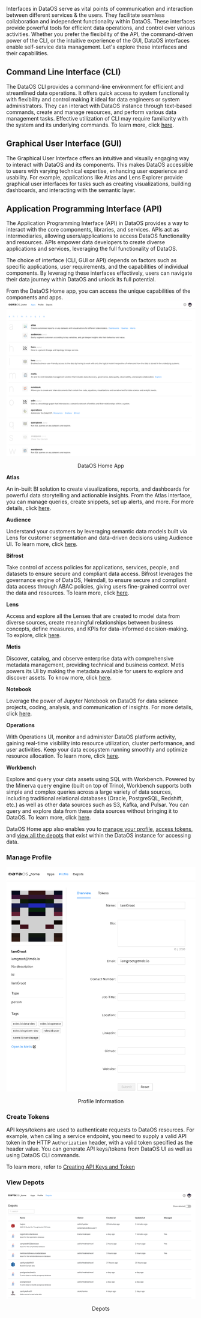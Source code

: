 Interfaces in DataOS serve as vital points of communication and interaction between different services & the users. They facilitate seamless collaboration and independent functionality within DataOS. These interfaces provide powerful tools for efficient data operations,  and control over various activities. Whether you prefer the flexibility of the API, the command-driven power of the CLI, or the intuitive experience of the GUI, DataOS interfaces enable self-service data management. Let's explore these interfaces and their capabilities.

## Command Line Interface (CLI)

The DataOS CLI provides a command-line environment for efficient and streamlined data operations. It offers quick access to system functionality with flexibility and control making it ideal for data engineers or system administrators. They can interact with DataOS instance through text-based commands, create and manage resources, and perform various data management tasks.  Effective utilization of CLI may require familiarity with the system and its underlying commands. To learn more, click [here](/interfaces/cli/). 

## Graphical User Interface (GUI)

The Graphical User Interface offers an intuitive and visually engaging way to interact with DataOS and its components.  This makes DataOS accessible to users with varying technical expertise, enhancing user experience and usability. For example, applications like Atlas and Lens Explorer provide graphical user interfaces for tasks such as creating visualizations, building dashboards, and interacting with the semantic layer.

## Application Programming Interface (API)

The Application Programming Interface (API) in DataOS provides a way to interact with the core components, libraries, and services. APIs act as intermediaries, allowing users/applications to access DataOS functionality and resources. APIs empower data  developers to create diverse applications and services, leveraging the full functionality of DataOS.

<aside class="callout">The choice of interface (CLI, GUI or API) depends on factors such as specific applications, user requirements, and the capabilities of individual components. By leveraging these interfaces effectively, users can navigate their data journey within DataOS and unlock its full potential.</aside>

From the DataOS Home app, you can access the unique capabilities of the components and apps.
![dataos_homepage.png](interfaces/dataos_homepage.png)
<figcaption align = "center">DataOS Home App </figcaption>

**Atlas**

An in-built BI solution to create visualizations, reports, and dashboards for powerful data storytelling and actionable insights. From the Atlas interface, you can manage queries, create snippets, set up alerts, and more. For more details, click [here](/interfaces/atlas/).

**Audience**

Understand your customers by leveraging semantic data models built via Lens for customer segmentation and data-driven decisions using Audience UI. To learn more, click [here](/interfaces/audiences/).

**Bifrost**

Take control of access policies for applications, services, people, and datasets to ensure secure and compliant data access. Bifrost leverages the governance engine of DataOS, Heimdall, to ensure secure and compliant data access through ABAC policies,  giving users fine-grained control over the data and resources. To learn more, click [here](/interfaces/bifrost/).

**Lens**

Access and explore all the Lenses that are created to model data from diverse sources, create meaningful relationships between business concepts, define measures, and KPIs for data-informed decision-making. To explore, click [here](/interfaces/lens/). 

**Metis**

Discover, catalog, and observe enterprise data with comprehensive metadata management, providing technical and business context. Metis powers its UI by making the metadata available for users to explore and discover assets. To know more, click [here](/interfaces/metis/).

**Notebook**

Leverage the power of Jupyter Notebook on DataOS for data science projects, coding, analysis, and communication of insights. For more details, click [here](/interfaces/notebook/).

**Operations**

With Operations UI, monitor and administer DataOS platform activity, gaining real-time visibility into resource utilization, cluster performance, and user activities. Keep your data ecosystem running smoothly and optimize resource allocation. To learn more, click [here](/interfaces/operations/).

**Workbench**

Explore and query your data assets using SQL with Workbench. Powered by the Minerva query engine (built on top of Trino), Workbench supports both simple and complex queries across a large variety of data sources, including traditional relational databases (Oracle, PostgreSQL, Redshift, etc.) as well as other data sources such as S3, Kafka, and Pulsar. You can query and explore data from these data sources without bringing it to DataOS. To learn more, click [here](/interfaces/workbench/).

DataOS Home app also enables you to [manage your profile](/interfaces/#manage-profile), [access tokens](/interfaces/#create-tokens), and [view all the depots](/interfaces/#view-depots) that exist within the DataOS instance for accessing data.

### **Manage Profile**

![profile.png](interfaces/profileinfo.png)
<figcaption align = "center">Profile Information </figcaption>

### **Create Tokens**

API keys/tokens are used to authenticate requests to  DataOS resources. For example, when calling a service endpoint, you need to supply a valid API token in the HTTP `Authorization` header, with a valid token specified as the header value. You can generate API keys/tokens from DataOS UI as well as using DataOS CLI commands.

To learn more, refer to [Creating API Keys and Token](interfaces/create_token.md)

### **View Depots**

![Depot](interfaces/depots.png)
<figcaption align = "center">Depots</figcaption>

